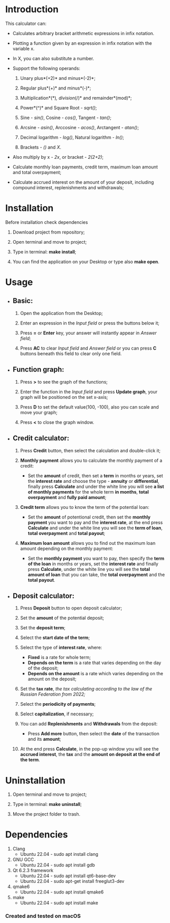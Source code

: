 Introduction
============

This calculator can:

-   Calculates arbitrary bracket arithmetic expressions in infix
    notation.

-   Plotting a function given by an expression in infix notation with
    the variable x.

-   In X, you can also substitute a number.

-   Support the following operands:

    1.  Unary plus*(+2)* and minus*(-2)*;

    2.  Regular plus*(+)* and minus*(-)*;

    3.  Multiplication*(\*)*, division*(/)* and remainder*(mod)*;

    4.  Power*(\^)* and Square Root - *sqrt()*;

    5.  Sine - *sin()*, Cosine - *cos()*, Tangent - *tan()*;

    6.  Arcsine - *asin()*, Arccosine - *acos()*, Arctangent - *atan()*;

    7.  Decimal logarithm - *log()*, Natural logarithm - *ln()*;

    8.  Brackets - *()* and *X*.

-   Also multiply by x - *2x*, or bracket - *2(2+2)*;

-   Calculate monthly loan payments, credit term, maximum loan amount
    and total overpayment;

-   Calculate accrued interest on the amount of your deposit, including
    compound interest,
    replenishments and withdrawals;

Installation
============

Before installation check dependencies

1.  Download project from repository;

2.  Open terminal and move to project;

3.  Type in terminal: **make install**;

4.  You can find the application on your Desktop or type also **make
    open**.

Usage
=====
- ## Basic:

    1. Open the application from the Desktop;

    2. Enter an expression in the *Input field* or press the buttons below it;

    3. Press **=** or **Enter** key, your answer will instantly appear in *Answer field*;

    4. Press **AC** to clear *Input field* and *Answer field* or you can press **C** buttons beneath this field to clear only one field.

- ## Function graph:

     1. Press **>** to see the graph of the functions;

     2. Enter the function in the *Input field* and press **Update graph**, your graph will be positioned on the set x-axis;

     3. Press **D** to set the default value(100, -100), also you can scale and move your graph;

     4. Press **<** to close the graph window.

- ## Credit calculator:
	 
	1. Press **Credit** button, then select the calculation and double-click it;

	2. **Monthly payment** allows you to calculate the monthly payment of a credit: 
		* Set the **amount** of credit, then set a **term** in months or years, set the **interest rate** and choose the type - **annuity** or **differential**, finally press **Calculate** and under the white line you will see **a list of monthly payments** for the whole term **in months**, **total overpayment** and **fully paid amount**;

 	3. **Credit term** allows you to know the term of the potential loan:
 		* Set the **amount** of potentional credit, then set the **monthly payment** you want to pay and the **interest rate**, at the end press **Calculate** and under the white line you will see the **term of loan**, **total overpayment** and **total payout**;
 	
 	4. **Maximum loan amount** allows you to find out the maximum loan amount depending on the monthly payment:
 		* Set the **monthly payment** you want to pay, then specify the **term of the loan** in months or years, set the **interest rate** and finally press **Calculate**, under the white line you will see the **total amount of loan** that you can take, the **total overpayment** and the **total payout**.

- ## Deposit calculator:
	1. Press **Deposit** button to open deposit calculator;

	2. Set the **amount** of the potential deposit;
	3. Set the **deposit term**;

	4. Select the **start date of the term**;

	5. Select the type of **interest rate**, where: 
		* **Fixed** is a rate for whole term;
		* **Depends on the term** is a rate that varies depending on the day of the deposit;
		* **Depends on the amount** is a rate which varies depending on the amount on the deposit;

	6. Set the **tax rate**, *the tax calculating according to the law of the Russian Federation from 2022;*

	7. Select the **periodicity of payments**;

	8. Select **capitalization**, if necessary;

	9. You can add **Replenishments** and **Withdrawals** from the deposit:
		* Press **Add more** button, then select the **date** of the transaction and its **amount**;

	10. At the end press **Calculate**, in the pop-up window you will see the **accrued interest**, the **tax** and the **amount on deposit at the end of the term**.

Uninstallation
==============

1.  Open terminal and move to project;

2.  Type in terminal: **make uninstall**;

3.  Move the project folder to trash.


Dependencies
============

1. Clang
 	* Ubuntu 22.04 - sudo apt install clang
2. GNU GCC 
	* Ubuntu 22.04 - sudo apt install gdb
3. Qt 6.2.3 framework 
	* Ubuntu 22.04 - sudo apt install qt6-base-dev
	* Ubuntu 22.04 - sudo apt-get install freeglut3-dev
3. qmake6 
	* Ubuntu 22.04 - sudo apt install qmake6
4. make 
	* Ubuntu 22.04 - sudo apt install make


### Created and tested on macOS